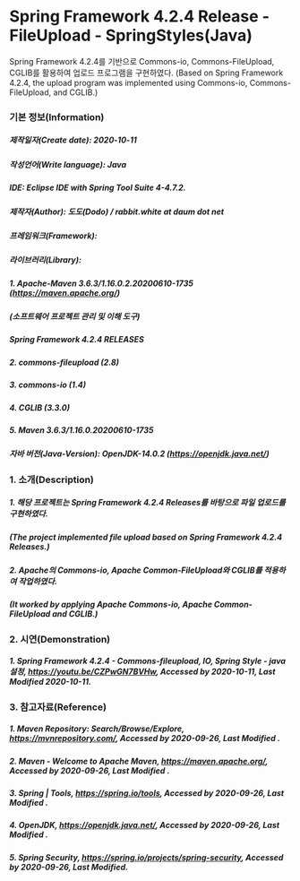 # Spring Framework 4.2.4 Release - FileUpload - SpringStyles(Java)
Spring Framework 4.2.4를 기반으로 Commons-io, Commons-FileUpload, CGLIB를 활용하여
업로드 프로그램을 구현하였다.
(Based on Spring Framework 4.2.4, the upload program was implemented using Commons-io,
 Commons-FileUpload, and CGLIB.)

### 기본 정보(Information)
##### 제작일자(Create date): 2020-10-11
##### 작성언어(Write language): Java
##### IDE: Eclipse IDE with Spring Tool Suite 4-4.7.2.
##### 제작자(Author): 도도(Dodo) / rabbit.white at daum dot net
##### 프레임워크(Framework): 
##### 라이브러리(Library): 
##### 1. Apache-Maven 3.6.3/1.16.0.2.20200610-1735 (https://maven.apache.org/)
##### (소프트웨어 프로젝트 관리 및 이해 도구)
##### Spring Framework 4.2.4 RELEASES
##### 2. commons-fileupload (2.8)
##### 3. commons-io (1.4)
##### 4. CGLIB (3.3.0)
##### 5. Maven 3.6.3/1.16.0.20200610-1735
##### 자바 버전(Java-Version): OpenJDK-14.0.2 (https://openjdk.java.net/)

### 1. 소개(Description)
##### 1. 해당 프로젝트는 Spring Framework 4.2.4 Releases를 바탕으로 파일 업로드를 구현하였다.
##### (The project implemented file upload based on Spring Framework 4.2.4 Releases.)
##### 2. Apache의 Commons-io, Apache Common-FileUpload와 CGLIB를 적용하여 작업하였다.
##### (It worked by applying Apache Commons-io, Apache Common-FileUpload and CGLIB.)

### 2. 시연(Demonstration)
##### 1. Spring Framework 4.2.4 - Commons-fileupload, IO,  Spring Style - java 설정, https://youtu.be/CZPwGN7BVHw, Accessed by 2020-10-11, Last Modified 2020-10-11.

### 3. 참고자료(Reference)
##### 1. Maven Repository: Search/Browse/Explore, https://mvnrepository.com/, Accessed by 2020-09-26, Last Modified .
##### 2. Maven - Welcome to Apache Maven, https://maven.apache.org/, Accessed by 2020-09-26, Last Modified .
##### 3. Spring | Tools, https://spring.io/tools, Accessed by 2020-09-26, Last Modified .
##### 4. OpenJDK, https://openjdk.java.net/, Accessed by 2020-09-26, Last Modified .
##### 5. Spring Security, https://spring.io/projects/spring-security, Accessed by 2020-09-26, Last Modified.
